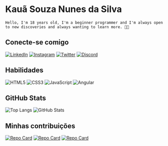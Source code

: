 # Kauã Souza Nunes da Silva
    Hello, I'm 18 years old, I'm a beginner programmer and I'm always open to new discoveries and always wanting to learn more. 🧑‍💻
## Conecte-se comigo
[![LinkedIn](https://img.shields.io/badge/LinkedIn-000?style=for-the-badge&logo=linkedin&logoColor=0E76A8)](https://www.linkedin.com/in/kauã-souza-57a89a258/) 
[![Instagram](https://img.shields.io/badge/Instagram-000?style=for-the-badge&logo=instagram)](https://www.instagram.com/mekadokaaa.333/)
[![Twitter](https://img.shields.io/badge/Twitter-000?style=for-the-badge&logo=twitter)](https://twitter.com/Mekadokaaa)
[![Discord](https://img.shields.io/badge/Discord-000?style=for-the-badge&logo=discord)](https://www.discord.com/in/SEUUSERNAME/)
## Habilidades
![HTML5](https://img.shields.io/badge/HTML5-000?style=for-the-badge&logo=html5)
![CSS3](https://img.shields.io/badge/CSS3-000?style=for-the-badge&logo=css3&logoColor=264CE4)
![JavaScript](https://img.shields.io/badge/JavaScript-000?style=for-the-badge&logo=javascript)
![Angular](https://img.shields.io/badge/Angular-000?style=for-the-badge&logo=angular&logoColor=C3002F)
## GitHub Stats
![Top Langs](https://github-readme-stats-git-masterrstaa-rickstaa.vercel.app/api/top-langs/?username=Mekad0ka&layout=compact&bg_color=000&border_color=30A3DC&title_color=E94D5F&text_color=FFF)
![GitHub Stats](https://github-readme-stats.vercel.app/api?username=Mekad0ka&theme=transparent&bg_color=000&border_color=30A3DC&show_icons=true&icon_color=30A3DC&title_color=E94D5F&text_color=FFF)
## Minhas contribuições
[![Repo Card](https://github-readme-stats.vercel.app/api/pin/?username=Mekad0ka&repo=dio-lab-open-source&bg_color=000&border_color=30A3DC&show_icons=true&icon_color=30A3DC&title_color=E94D5F&text_color=FFF)](https://github.com/Mekad0ka/dio-lab-open-source)
[![Repo Card](https://github-readme-stats.vercel.app/api/pin/?username=Mekad0ka&repo=Projeto-mario&bg_color=000&border_color=30A3DC&show_icons=true&icon_color=30A3DC&title_color=E94D5F&text_color=FFF)](https://github.com/Mekad0ka/Projeto-mario)
[![Repo Card](https://github-readme-stats.vercel.app/api/pin/?username=Mekad0ka&repo=projeto-the-last-of-us&bg_color=000&border_color=30A3DC&show_icons=true&icon_color=30A3DC&title_color=E94D5F&text_color=FFF)](https://github.com/Mekad0ka/projeto-the-last-of-us)